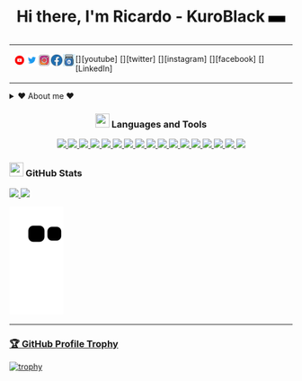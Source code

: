 <h1 align="center">Hi there, I'm Ricardo - KuroBlack <img src="./src/RHM.gif" width="30px"></h1>

<table align="right">
<tr>
<td>

[<img align="left" alt="Kurø Bląçķ | YouTube" width="22px" src="./src/youtube-logo.gif" />][youtube]
[<img align="left" alt="@Leyfon123 | Twitter" width="22px" src="./src/twitter.gif" />][twitter]
[<img align="left" alt="@hetsurera | Instagram" width="22px" src="./src/instagram.gif" />][instagram]
[<img align="left" alt="hetsurera | Facebook" width="22px" src="./src/facebook.gif" />][facebook]
[<img align="left" alt="Rcardo Herrera M | LinkedIn" width="22px" src="./src/linkedin-teameasil.gif" />][LinkedIn]

</td>
</tr>
</table>

<details>
  <summary>♥  About me ♥</summary>

### 🔬 System Technician and I am currently studying a Bachelor of Science in System and Programming 💻!!
- 🤓  I’m currently learning everything
- 👾  I am very curious and that is why you start studying programming
- 🗒  I am currently very obsected with learning Web Programing
</details>


<!-- Lenguajes-->
<h3 align="center"><img src="./src/0101.GIF" width="25px" height="25px"> Languages and Tools</h3>
<p align="center">
    <a href="https://www.youtube.com/channel/UC_mYh5PYPHBJ5YYUj8AIkcw" target="_blank"> <img src="https://img.shields.io/badge/OS-Linux-informational?style=flat&logo=linux&logoColor=white&color=2bbc8a"/> </a>
    <a href="https://www.youtube.com/channel/UC_mYh5PYPHBJ5YYUj8AIkcw" target="_blank"> <img src="https://img.shields.io/badge/OS-MacOS-informational?style=flat&logo=macos&logoColor=white&color=2bbc8a"/> </a>
    <a href="https://www.youtube.com/channel/UC_mYh5PYPHBJ5YYUj8AIkcw" target="_blank"> <img src="https://img.shields.io/badge/OS-Windows-informational?style=flat&logo=windows&logoColor=white&color=2bbc8a"/> </a>
    <a href="https://www.youtube.com/channel/UC_mYh5PYPHBJ5YYUj8AIkcw" target="_blank"> <img src="https://img.shields.io/badge/Code-Python-informational?style=flat&logo=python&logoColor=white&color=2bbc8a"/> </a>
    <a href="https://www.youtube.com/channel/UC_mYh5PYPHBJ5YYUj8AIkcw" target="_blank"> <img src="https://img.shields.io/badge/Code-JavaScript-informational?style=flat&logo=javascript&logoColor=white&color=2bbc8a"/> </a>
    <a href="https://www.youtube.com/channel/UC_mYh5PYPHBJ5YYUj8AIkcw" target="_blank"> <img src="https://img.shields.io/badge/Code-C-informational?style=flat&logo=c&logoColor=white&color=2bbc8a"/> </a>
    <a href="https://www.youtube.com/channel/UC_mYh5PYPHBJ5YYUj8AIkcw" target="_blank"> <img src="https://img.shields.io/badge/Code-C++-informational?style=flat&logo=c++&logoColor=white&color=2bbc8a"/> </a>
    <a href="https://www.youtube.com/channel/UC_mYh5PYPHBJ5YYUj8AIkcw" target="_blank"> <img src="https://img.shields.io/badge/Code-R-informational?style=flat&logo=r&logoColor=white&color=2bbc8a"/> </a>
    <a href="https://www.youtube.com/channel/UC_mYh5PYPHBJ5YYUj8AIkcw" target="_blank"> <img src="https://img.shields.io/badge/Code-Make-informational?style=flat&logo=cmake&logoColor=white&color=2bbc8a"/> </a>
    <a href="https://www.youtube.com/channel/UC_mYh5PYPHBJ5YYUj8AIkcw" target="_blank"> <img src="https://img.shields.io/badge/Code-HTML5-informational?style=flat&logo=html5&logoColor=white&color=2bbc8a"/> </a>
    <a href="https://www.youtube.com/channel/UC_mYh5PYPHBJ5YYUj8AIkcw" target="_blank"> <img src="https://img.shields.io/badge/Code-Vim-informational?style=flat&logo=vim&logoColor=white&color=2bbc8a"/> </a>
    <a href="https://www.youtube.com/channel/UC_mYh5PYPHBJ5YYUj8AIkcw" target="_blank"> <img src="https://img.shields.io/badge/Code-Markdown-informational?style=flat&logo=markdown&logoColor=white&color=2bbc8a"/> </a>
    <a href="https://www.youtube.com/channel/UC_mYh5PYPHBJ5YYUj8AIkcw" target="_blank"> <img src="https://img.shields.io/badge/Shell-Bash-informational?style=flat&logo=gnu-bash&logoColor=white&color=2bbc8a"/> </a>
    <a href="https://www.youtube.com/channel/UC_mYh5PYPHBJ5YYUj8AIkcw" target="_blank"> <img src="https://img.shields.io/badge/Tools-Docker-informational?style=flat&logo=docker&logoColor=white&color=2bbc8a"/> </a>
    <a href="https://www.youtube.com/channel/UC_mYh5PYPHBJ5YYUj8AIkcw" target="_blank"> <img src="https://img.shields.io/badge/Tools-Git-informational?style=flat&logo=git&logoColor=white&color=2bbc8a"/> </a>
    <a href="https://www.youtube.com/channel/UC_mYh5PYPHBJ5YYUj8AIkcw" target="_blank"> <img src="https://img.shields.io/badge/Tools-GitHub-informational?style=flat&logo=github&logoColor=white&color=2bbc8a"/> </a>
    <a href="https://www.youtube.com/channel/UC_mYh5PYPHBJ5YYUj8AIkcw" target="_blank"> <img src="https://img.shields.io/badge/Tools-GitLab-informational?style=flat&logo=gitlab&logoColor=white&color=2bbc8a"/> </a>
</p>

<h3 align="left"><img src="./src/estadistica2.gif" width="25px" height="25px"> GitHub Stats</h3>

<div>
  <a href="https://github.com/mctechnology17">
  <img height="180em" src="https://github-readme-stats.vercel.app/api?username=mctechnology17&show_icons=true&theme=radical&include_all_commits=true&count_private=true"/>
  <img height="180em" src="https://github-readme-stats.vercel.app/api/top-langs/?username=mctechnology17&layout=compact&langs_count=7&theme=radical"/>
</div>

![Snake animation](https://github.com/mctechnology17/mctechnology17/blob/output/github-contribution-grid-snake.svg)

---

### 🏆 GitHub Profile Trophy

[![trophy](https://github-profile-trophy.vercel.app/?username=mctechnology17&no-frame=true&theme=onedark&rank=SECRET,SSS,SS,S,AAA,AA,A)](https://github.com/ryo-ma/github-profile-trophy)
